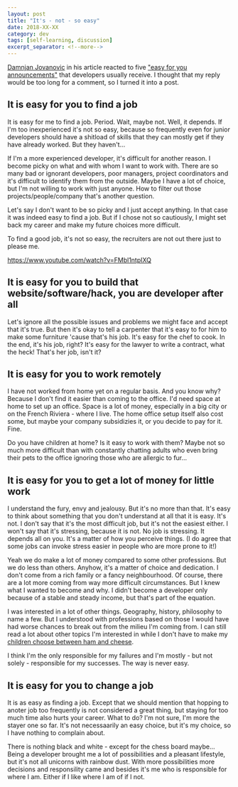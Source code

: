 ```yaml
---
layout: post
title: "It's - not - so easy"
date: 2018-XX-XX
category: dev
tags: [self-learning, discussion]
excerpt_separator: <!--more-->
---
```

[Damnjan Jovanovic](https://dev.to/damnjan) in his article reacted to five ["easy for you announcements"](https://dev.to/damnjan/it-is-easy-for-you-youre-a-developer-jaa) that developers usually receive. I thought that my reply would be too long for a comment, so I turned it into a post.

 <!--more-->
## It is easy for you to find a job

It is easy for me to find a job. Period. Wait, maybe not. Well, it depends. If I'm too inexperienced it's not so easy, because so frequently even for junior developers should have a shitload of skills that they can mostly get if they have already worked. But they haven't... 

If I'm a more experienced developer, it's difficult for another reason. I become picky on what and with whom I want to work with. There are so many bad or ignorant developers, poor managers, project coordinators and it's difficult to identify them from the outside. Maybe I have a lot of choice, but I'm not willing to work with just anyone. How to filter out those projects/people/company that's another question.

Let's say I don't want to be so picky and I just accept anything. In that case it was indeed easy to find a job. But if I chose not so cautiously, I might set back my career and make my future choices more difficult.

To find a good job, it's not so easy, the recruiters are not out there just to please me.

https://www.youtube.com/watch?v=FMbl1ntpIXQ

## It is easy for you to build that website/software/hack, you are developer after all

Let's ignore all the possible issues and problems we might face and accept that it's true. But then it's okay to tell a carpenter that it's easy to for him to make some furniture 'cause that's his job. It's easy for the chef to cook. In the end, it's his job, right? It's easy for the lawyer to write a contract, what the heck! That's her job, isn't it?

## It is easy for you to work remotely

I have not worked from home yet on a regular basis. And you know why? Because I don't find it easier than coming to the office. I'd need space at home to set up an office. Space is a lot of money, especially in a big city or on the French Riviera - where I live. The home office setup itself also cost some, but maybe your company subsidizies it, or you decide to pay for it. Fine.

Do you have children at home? Is it easy to work with them? Maybe not so much more difficult than with constantly chatting adults who even bring their pets to the office ignoring those who are allergic to fur...

## It is easy for you to get a lot of money for little work

I understand the fury, envy and jealousy. But it's no more than that. It's easy to think about something that you don't understand at all that it is easy. It's not. I don't say that it's the most difficult job, but it's not the easiest either. I won't say that it's stressing, because it is not. No job is stressing. It depends all on you. It's a matter of how you perceive things. (I do agree that some jobs can invoke stress easier in people who are more prone to it!)

Yeah we do make a lot of money compared to some other professions. But we do less than others. Anyhow, it's a matter of choice and dedication. I don't come from a rich family or a fancy neighbourhood. Of course, there are a lot more coming from way more difficult circumstances. But I knew what I wanted to become and why. I didn't become a developer only because of a stable and steady income, but that's part of the equation.

I was interested in a lot of other things. Geography, history, philosophy to name a few. But I understood with professions based on those I would have had worse chances to break out from the milieu I'm coming from. I can still read a lot about other topics I'm interested in while I don't have to make my [children choose between ham and cheese](https://medium.com/@SandorDargo/i-will-never-forget-that-i-had-to-choose-between-ham-and-cheese-a6205556750f).

I think I'm the only responsible for my failures and I'm mostly - but not solely - responsible for my successes. The way is never easy.

## It is easy for you to change a job

It is as easy as finding a job. Except that we should mention that hopping to anoter job too frequently is not considered a great thing, but staying for too much time also hurts your career. What to do? I'm not sure, I'm more the stayer one so far. It's not necessaarily an easy choice, but it's my choice, so I have nothing to complain about.

There is nothing black and white - except for the chess board maybe... Being a developer brought me a lot of possibilities and a pleasant lifestyle, but it's not all unicorns with rainbow dust. With more possibilities more decisions and responsility came and besides it's me who is responsible for where I am. Either if I like where I am of if I not.